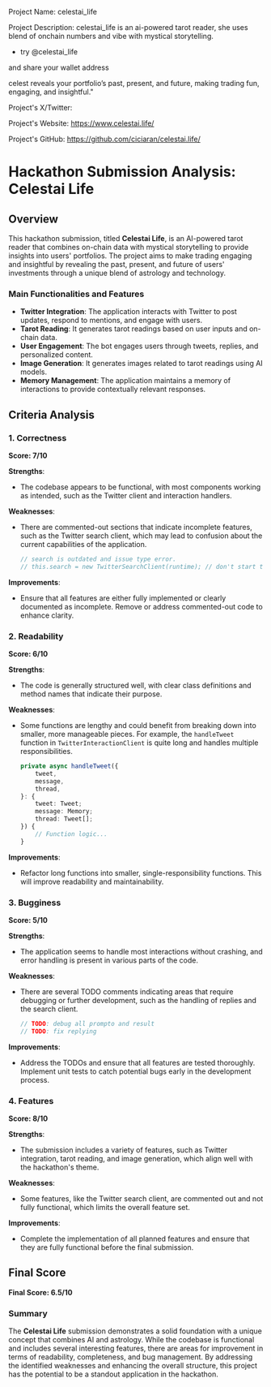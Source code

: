 
Project Name: celestai_life


Project Description: celestai_life is an ai-powered tarot reader, she uses blend of onchain numbers and vibe with mystical storytelling. 

- try @celestai_life

and share your wallet address 

celest reveals your portfolio’s past, present, and future, making trading fun, engaging, and insightful."


Project's X/Twitter: 


Project's Website: https://www.celestai.life/


Project's GitHub: https://github.com/ciciaran/celestai.life/






# Hackathon Submission Analysis: Celestai Life

## Overview
This hackathon submission, titled **Celestai Life**, is an AI-powered tarot reader that combines on-chain data with mystical storytelling to provide insights into users' portfolios. The project aims to make trading engaging and insightful by revealing the past, present, and future of users' investments through a unique blend of astrology and technology.

### Main Functionalities and Features
- **Twitter Integration**: The application interacts with Twitter to post updates, respond to mentions, and engage with users.
- **Tarot Reading**: It generates tarot readings based on user inputs and on-chain data.
- **User Engagement**: The bot engages users through tweets, replies, and personalized content.
- **Image Generation**: It generates images related to tarot readings using AI models.
- **Memory Management**: The application maintains a memory of interactions to provide contextually relevant responses.

## Criteria Analysis

### 1. Correctness
**Score: 7/10**

**Strengths**:
- The codebase appears to be functional, with most components working as intended, such as the Twitter client and interaction handlers.

**Weaknesses**:
- There are commented-out sections that indicate incomplete features, such as the Twitter search client, which may lead to confusion about the current capabilities of the application.
  
  ```typescript
  // search is outdated and issue type error.
  // this.search = new TwitterSearchClient(runtime); // don't start the search client by default
  ```

**Improvements**:
- Ensure that all features are either fully implemented or clearly documented as incomplete. Remove or address commented-out code to enhance clarity.

### 2. Readability
**Score: 6/10**

**Strengths**:
- The code is generally structured well, with clear class definitions and method names that indicate their purpose.

**Weaknesses**:
- Some functions are lengthy and could benefit from breaking down into smaller, more manageable pieces. For example, the `handleTweet` function in `TwitterInteractionClient` is quite long and handles multiple responsibilities.

  ```typescript
  private async handleTweet({
      tweet,
      message,
      thread,
  }: {
      tweet: Tweet;
      message: Memory;
      thread: Tweet[];
  }) {
      // Function logic...
  }
  ```

**Improvements**:
- Refactor long functions into smaller, single-responsibility functions. This will improve readability and maintainability.

### 3. Bugginess
**Score: 5/10**

**Strengths**:
- The application seems to handle most interactions without crashing, and error handling is present in various parts of the code.

**Weaknesses**:
- There are several TODO comments indicating areas that require debugging or further development, such as the handling of replies and the search client.

  ```typescript
  // TODO: debug all prompto and result
  // TODO: fix replying
  ```

**Improvements**:
- Address the TODOs and ensure that all features are tested thoroughly. Implement unit tests to catch potential bugs early in the development process.

### 4. Features
**Score: 8/10**

**Strengths**:
- The submission includes a variety of features, such as Twitter integration, tarot reading, and image generation, which align well with the hackathon's theme.

**Weaknesses**:
- Some features, like the Twitter search client, are commented out and not fully functional, which limits the overall feature set.

**Improvements**:
- Complete the implementation of all planned features and ensure that they are fully functional before the final submission.

## Final Score
**Final Score: 6.5/10**

### Summary
The **Celestai Life** submission demonstrates a solid foundation with a unique concept that combines AI and astrology. While the codebase is functional and includes several interesting features, there are areas for improvement in terms of readability, completeness, and bug management. By addressing the identified weaknesses and enhancing the overall structure, this project has the potential to be a standout application in the hackathon.